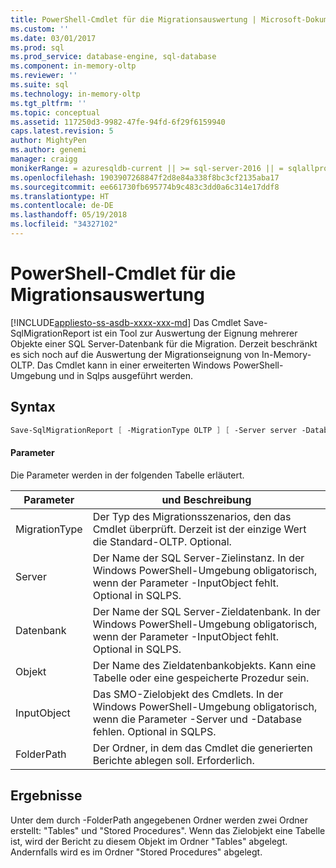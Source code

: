 ```yaml
---
title: PowerShell-Cmdlet für die Migrationsauswertung | Microsoft-Dokumentation
ms.custom: ''
ms.date: 03/01/2017
ms.prod: sql
ms.prod_service: database-engine, sql-database
ms.component: in-memory-oltp
ms.reviewer: ''
ms.suite: sql
ms.technology: in-memory-oltp
ms.tgt_pltfrm: ''
ms.topic: conceptual
ms.assetid: 117250d3-9982-47fe-94fd-6f29f6159940
caps.latest.revision: 5
author: MightyPen
ms.author: genemi
manager: craigg
monikerRange: = azuresqldb-current || >= sql-server-2016 || = sqlallproducts-allversions
ms.openlocfilehash: 1903907268847f2d8e84a338f8bc3cf2135aba17
ms.sourcegitcommit: ee661730fb695774b9c483c3dd0a6c314e17ddf8
ms.translationtype: HT
ms.contentlocale: de-DE
ms.lasthandoff: 05/19/2018
ms.locfileid: "34327102"
---
```

# <a name="powershell-cmdlet-for-migration-evaluation"></a>PowerShell-Cmdlet für die Migrationsauswertung
[!INCLUDE[appliesto-ss-asdb-xxxx-xxx-md](../../includes/appliesto-ss-asdb-xxxx-xxx-md.md)]
  Das Cmdlet Save-SqlMigrationReport ist ein Tool zur Auswertung der Eignung mehrerer Objekte einer SQL Server-Datenbank für die Migration. Derzeit beschränkt es sich noch auf die Auswertung der Migrationseignung von In-Memory-OLTP. Das Cmdlet kann in einer erweiterten Windows PowerShell-Umgebung und in Sqlps ausgeführt werden.  
  
## <a name="syntax"></a>Syntax  
  
```powershell  
Save-SqlMigrationReport [ -MigrationType OLTP ] [ -Server server -Database database [ -Object object_name ] ]  |  [ -InputObject smo_object ] -FolderPath path  
```  
  
#### <a name="parameters"></a>Parameter  
 Die Parameter werden in der folgenden Tabelle erläutert.  
  
|Parameter|und Beschreibung|  
|----------------|-----------------|  
|MigrationType|Der Typ des Migrationsszenarios, den das Cmdlet überprüft. Derzeit ist der einzige Wert die Standard-OLTP. Optional.|  
|Server|Der Name der SQL Server-Zielinstanz. In der Windows PowerShell-Umgebung obligatorisch, wenn der Parameter -InputObject fehlt. Optional in SQLPS.|  
|Datenbank|Der Name der SQL Server-Zieldatenbank. In der Windows PowerShell-Umgebung obligatorisch, wenn der Parameter -InputObject fehlt. Optional in SQLPS.|  
|Objekt|Der Name des Zieldatenbankobjekts. Kann eine Tabelle oder eine gespeicherte Prozedur sein.|  
|InputObject|Das SMO-Zielobjekt des Cmdlets. In der Windows PowerShell-Umgebung obligatorisch, wenn die Parameter -Server und -Database fehlen. Optional in SQLPS.|  
|FolderPath|Der Ordner, in dem das Cmdlet die generierten Berichte ablegen soll. Erforderlich.|  
  
## <a name="results"></a>Ergebnisse  
 Unter dem durch -FolderPath angegebenen Ordner werden zwei Ordner erstellt: "Tables" und "Stored Procedures". Wenn das Zielobjekt eine Tabelle ist, wird der Bericht zu diesem Objekt im Ordner "Tables" abgelegt. Andernfalls wird es im Ordner "Stored Procedures" abgelegt.  
  
  
